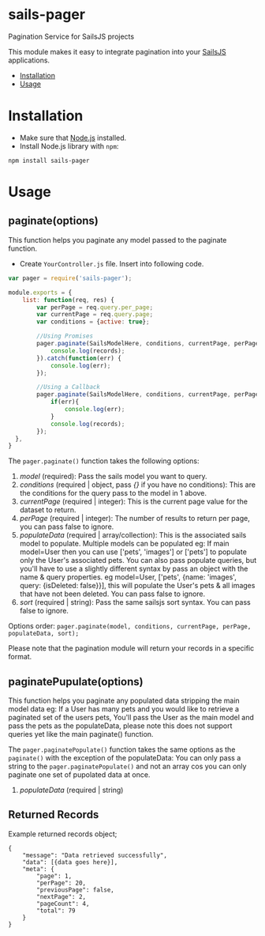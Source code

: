 # sails-pager
Pagination Service for SailsJS projects

This module makes it easy to integrate pagination into your [SailsJS](http://sailsjs.org) applications.

* [Installation](#installation)
* [Usage](#usage)

# Installation

* Make sure that [Node.js](https://nodejs.org/) installed.
* Install Node.js library with `npm`:
```shell
npm install sails-pager
```

# Usage

## paginate(options)

This function helps you paginate any model passed to the paginate function.

* Create `YourController.js` file. Insert into following code.
```javascript
var pager = require('sails-pager');

module.exports = {
    list: function(req, res) {
        var perPage = req.query.per_page;
        var currentPage = req.query.page;
        var conditions = {active: true};

        //Using Promises
        pager.paginate(SailsModelHere, conditions, currentPage, perPage, [{name: 'AssociatedModel', query: {isDeleted: false}}], 'createdAt DESC').then(function(records){
        	console.log(records);
        }).catch(function(err) {
        	console.log(err);
        });

        //Using a Callback
        pager.paginate(SailsModelHere, conditions, currentPage, perPage, [{name: 'AssociatedModel', query: {isDeleted: false}}], 'createdAt DESC', function(err, records){
        	if(err){
	        	console.log(err);
        	}
        	console.log(records);
        });
  },
}
```

The `pager.paginate()` function takes the following options:

1. *model* (required): Pass the sails model you want to query.
2. *conditions* (required | object, pass *{}* if you have no conditions): This are the conditions for the query pass to the model in 1 above.
3. *currentPage* (required | integer): This is the current page value for the dataset to return.
4. *perPage* (required | integer): The number of results to return per page, you can pass false to ignore.
5. *populateData* (required | array/collection): This is the associated sails model to populate. Multiple models can be populated eg: If main model=User then you can use ['pets', 'images'] or ['pets'] to populate only the User's associated pets. You can also pass populate queries, but you'll have to use a slightly different syntax by pass an object with the name & query properties. eg model=User, ['pets', {name: 'images', query: {isDeleted: false}}], this will populate the User's pets & all images that have not been deleted. You can pass false to ignore.
6. *sort* (required | string): Pass the same sailsjs sort syntax. You can pass false to ignore.

Options order: `pager.paginate(model, conditions, currentPage, perPage, populateData, sort);`

Please note that the pagination module will return your records in a specific format.


## paginatePupulate(options)

This function helps you paginate any populated data stripping the main model data eg: If a User has many pets and you would like to retrieve a paginated set of the users pets, You'll pass the User as the main model and pass the pets as the populateData, please note this does not support queries yet like the main paginate() function.

The `pager.paginatePopulate()` function takes the same options as the `paginate()` with the exception of the populateData: You can only pass a string to the `pager.paginatePopulate()` and not an array cos you can only paginate one set of pupolated data at once.

1. *populateData* (required | string)

## Returned Records

Example returned records object;
```
{
	"message": "Data retrieved successfully",
	"data": [{data goes here}],
	"meta": {
		"page": 1,
		"perPage": 20,
		"previousPage": false,
		"nextPage": 2,
		"pageCount": 4,
		"total": 79
	}
}
```